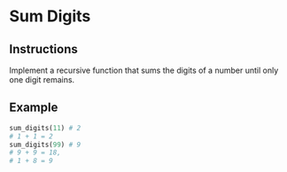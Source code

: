 # Sum Digits

## Instructions

Implement a recursive function that sums the digits of a number until only one digit remains. 

## Example

```py
sum_digits(11) # 2
# 1 + 1 = 2
sum_digits(99) # 9
# 9 + 9 = 18, 
# 1 + 8 = 9
```